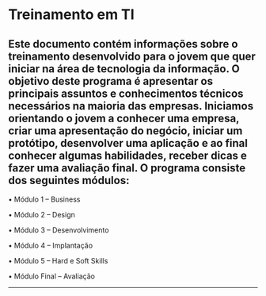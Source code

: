 # Treinamento em TI

## Este documento contém informações sobre o treinamento desenvolvido para o jovem que quer iniciar na área de tecnologia da informação. O objetivo deste programa é apresentar os principais assuntos e conhecimentos técnicos necessários na maioria das empresas. Iniciamos orientando o jovem a conhecer uma empresa, criar uma apresentação do negócio, iniciar um protótipo, desenvolver uma aplicação e ao final conhecer algumas habilidades, receber dicas e fazer uma avaliação final. O programa consiste dos seguintes módulos:

  •	Módulo 1 – Business
  
  •	Módulo 2 – Design
  
  •	Módulo 3 – Desenvolvimento
  
  •	Módulo 4 – Implantação
  
  •	Módulo 5 – Hard e Soft Skills
  
  •	Módulo Final – Avaliação

---
